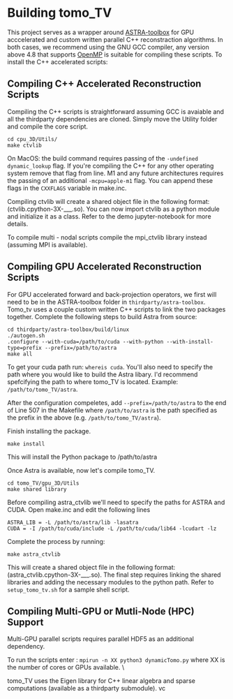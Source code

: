 # Building tomo_TV

This project serves as a wrapper around [ASTRA-toolbox](https://github.com/astra-toolbox/astra-toolbox) for GPU acccelerated and custom written parallel C++ reconstraction algorithms. In both cases, we recommend using the GNU GCC compiler, any version above 4.8 that supports [OpenMP](https://gcc.gnu.org/wiki/openmp) is suitable for compiling these scripts. To install the C++ accelerated scripts:

## Compiling C++ Accelerated Reconstruction Scripts

Compiling the C++ scripts is straightforward assuming GCC is avaiable and all the thirdparty dependencies are cloned. Simply move the Utility folder and compile the core script.

    cd cpu_3D/Utils/
    make ctvlib

On MacOS: the build command requires passing of the `-undefined dynamic_lookup` flag.  If you're compiling the C++ for any other operating system remove that flag from line. M1 and any future architectures requires the passing of an additional  `-mcpu=apple-m1` flag. You can append these flags in the `CXXFLAGS` variable in make.inc. 

Compiling ctvlib will create a shared object file in the following format: (ctvlib.cpython-3X-___.so). You can now import ctvlib as a python module and initialize it as a class. Refer to the demo jupyter-notebook for  more details. 

To compile multi - nodal scripts compile the mpi_ctvlib library instead (assuming MPI is available).

## Compiling GPU Accelerated Reconstruction Scripts

For GPU accelerated forward and back-projection operators, we first will need to be in the ASTRA-toolbox folder in `thirdparty/astra-toolbox`. Tomo_tv uses a couple custom written C++ scripts to link the two packages together. Complete the following steps to build Astra from source:

    cd thirdparty/astra-toolbox/build/linux
    ./autogen.sh
    .configure --with-cuda=/path/to/cuda --with-python --with-install-type=prefix --prefix=/path/to/astra
    make all

To get your cuda path run: `whereis cuda`. You'll also need to specify the path where you would like to build the Astra libary. I'd recommend spefcifying the path to where tomo_TV is located. Example: `/path/to/tomo_TV/astra`.

After the configuration compeletes, add `--prefix=/path/to/astra` to the end of Line 507 in the Makefile where `/path/to/astra` is the path specified as the prefix in the above (e.g. `/path/to/tomo_TV/astra`). 

Finish installing the package.

    make install 

This will install the Python package to /path/to/astra

Once Astra is available, now let's compile tomo_TV. 

    cd tomo_TV/gpu_3D/Utils
    make shared library

Before compiling astra_ctvlib we'll need to specify the paths for ASTRA and CUDA. Open make.inc and edit the following lines 

    ASTRA_LIB = -L /path/to/astra/lib -lasatra
    CUDA = -I /path/to/cuda/include -L /path/to/cuda/lib64 -lcudart -lz

Complete the process by running: 

    make astra_ctvlib

This will create a shared object file in the following format: (astra_ctvlib.cpython-3X-___.so). The final step requires linking the shared libraries and adding the necessary modules to the python path. Refer to `setup_tomo_tv.sh` for a sample shell script. 

## Compiling Multi-GPU or Mutli-Node (HPC) Support

Multi-GPU parallel scripts requires parallel HDF5 as an additional dependency. 

To run the scripts enter : `mpirun -n XX python3 dynamicTomo.py` where XX is the number of cores or GPUs available. \\

tomo_TV uses the Eigen library for C++ linear algebra and sparse computations (available as a thirdparty submodule).  vc